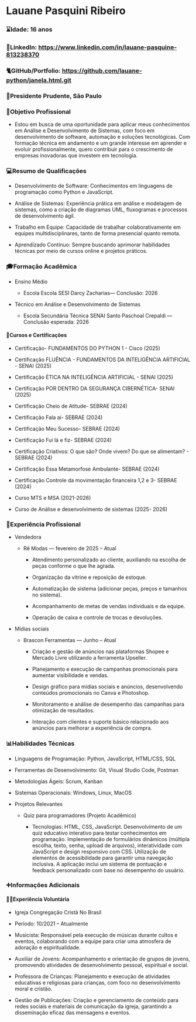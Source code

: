 # Lauane Pasquini Ribeiro 
### ⌛Idade: 16 anos  
### 🔗LinkedIn: <https://www.linkedin.com/in/lauane-pasquine-813238370>
### 🐈GitHub/Portfolio: <https://github.com/lauane-python/janela.html.git> 
###  📌Presidente Prudente, São Paulo  

### 🤖Objetivo Profissional 

+ Estou em busca de uma oportunidade para aplicar meus conhecimentos em Análise e Desenvolvimento de Sistemas, com foco em desenvolvimento de software, automação e soluções tecnológicas. Com formação técnica em andamento e um grande interesse em aprender e evoluir profissionalmente, quero contribuir para o crescimento de empresas inovadoras que investem em tecnologia. 

### 💻Resumo de Qualificações 

- Desenvolvimento de Software: Conhecimentos em linguagens de programação como Python e JavaScript. 

- Análise de Sistemas: Experiência prática em análise e modelagem de sistemas, como a criação de diagramas UML, fluxogramas e processos de desenvolvimento ágil. 

- Trabalho em Equipe: Capacidade de trabalhar colaborativamente em equipes multidisciplinares, tanto de forma presencial quanto remota. 

- Aprendizado Contínuo: Sempre buscando aprimorar habilidades técnicas por meio de cursos online e projetos práticos. 

### 🎓Formação Acadêmica 

- Ensino Médio 
  - Escola Escola SESI Darcy Zacharias— Conclusão: 2026 

- Técnico em Análise e Desenvolvimento de Sistemas 
  - Escola Secundária Técnica SENAI Santo Paschoal Crepaldi — Conclusão esperada: 2026 

#### 📝Cursos e Certificações 

- Certificação- FUNDAMENTOS DO PYTHON 1 - Cisco (2025) 

- Certificação FLUÊNCIA - FUNDAMENTOS DA INTELIGÊNCIA ARTIFICIAL - SENAI (2025) 

- Certificação ÉTICA NA INTELIGÊNCIA ARTIFICIAL - SENAI (2025) 

- Certificação POR DENTRO DA SEGURANÇA CIBERNÉTICA- SENAI (2025) 

- Certificação Cheio de Atitude- SEBRAE (2024) 

- Certificação Fala aí- SEBRAE (2024) 

- Certificação Meu Sucesso- SEBRAE (2024) 

- Certificação Fui lá e fiz- SEBRAE (2024) 

- Certificação Criativos: O que são? Onde vivem? Do que se alimentam? - SEBRAE (2024) 

- Certificação Essa Metamorfose Ambulante- SEBRAE (2024) 

- Certificação Controle da movimentação financeira 1,2 e 3- SEBRAE (2024) 

- Curso MTS e MSA (2021-2026) 

- Curso de Análise e desenvolvimento de sistemas (2025- 2026) 

### 💼Experiência Profissional 

* Vendedora  
  * Rê Modas — fevereiro de 2025 – Atual 

    * Atendimento personalizado ao cliente, auxiliando na escolha de peças conforme o que lhe agrada. 

    * Organização da vitrine e reposição de estoque. 

    * Automatização de sistema (adicionar peças, preços e tamanhos no sistema). 

    * Acompanhamento de metas de vendas individuais e da equipe. 

    * Operação de caixa e controle de trocas e devoluções. 

- Mídias sociais
  - Brascon Ferramentas — Junho – Atual

    * Criação e gestão de anúncios nas plataformas Shopee e Mercado Livre utilizando a ferramenta Upseller.

    * Planejamento e execução de campanhas promocionais para aumentar visibilidade e vendas.

    * Design gráfico para mídias sociais e anúncios, desenvolvendo conteúdos promocionais no Canva e Photoshop.

    * Monitoramento e análise de desempenho das campanhas para otimização de resultados.

    * Interação com clientes e suporte básico relacionado aos anúncios para melhorar a experiência de compra.
### 📊Habilidades Técnicas 

* Linguagens de Programação: Python, JavaScript, HTML/CSS, SQL 

* Ferramentas de Desenvolvimento: Git, Visual Studio Code, Postman 

* Metodologias Ágeis: Scrum, Kanban 

* Sistemas Operacionais: Windows, Linux, MacOS 

*  Projetos Relevantes 

   * Quiz para programadores (Projeto Acadêmico) 

     * Tecnologias: HTML, CSS, JavaScript. Desenvolvimento de um quiz educativo interativo para testar conhecimentos em programação. Implementação de formulários dinâmicos (múltipla escolha, texto, senha, upload de arquivos), interatividade com JavaScript e design responsivo com CSS. Utilização de elementos de acessibilidade para garantir uma navegação inclusiva. A aplicação inclui um sistema de pontuação e feedback personalizado com base no desempenho do usuário. 

### ➕Informações Adicionais 

#### 🙋‍♀️Experiência Voluntária 

* Igreja Congregação Cristã No Brasil 
* Período: 10/2021 – Atualmente 

* Musicista: Responsável pela execução de músicas durante cultos e eventos, colaborando com a equipe para criar uma atmosfera de adoração e espiritualidade. 

* Auxiliar de Jovens: Acompanhamento e orientação de grupos de jovens, promovendo atividades de desenvolvimento pessoal, espiritual e social. 

* Professora de Crianças: Planejamento e execução de atividades educativas e religiosas para crianças, com foco no desenvolvimento moral e cristão. 

* Gestão de Publicações: Criação e gerenciamento de conteúdo para redes sociais e materiais de comunicação da igreja, garantindo a disseminação eficaz das mensagens e eventos. 

 